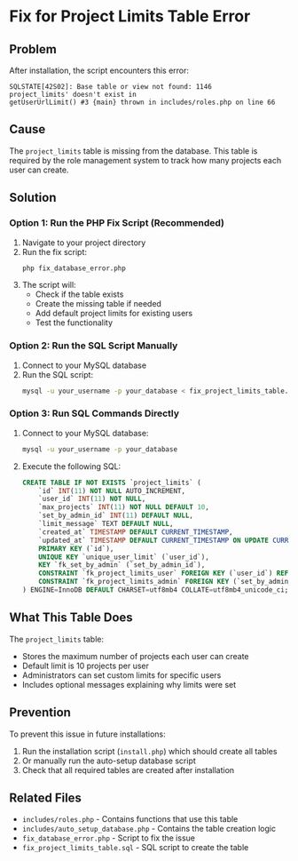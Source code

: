 # Fix for Project Limits Table Error

## Problem
After installation, the script encounters this error:
```
SQLSTATE[42S02]: Base table or view not found: 1146 
project_limits' doesn't exist in 
getUserUrlLimit() #3 {main} thrown in includes/roles.php on line 66
```

## Cause
The `project_limits` table is missing from the database. This table is required by the role management system to track how many projects each user can create.

## Solution

### Option 1: Run the PHP Fix Script (Recommended)
1. Navigate to your project directory
2. Run the fix script:
   ```bash
   php fix_database_error.php
   ```
3. The script will:
   - Check if the table exists
   - Create the missing table if needed
   - Add default project limits for existing users
   - Test the functionality

### Option 2: Run the SQL Script Manually
1. Connect to your MySQL database
2. Run the SQL script:
   ```bash
   mysql -u your_username -p your_database < fix_project_limits_table.sql
   ```

### Option 3: Run SQL Commands Directly
1. Connect to your MySQL database:
   ```bash
   mysql -u your_username -p your_database
   ```
2. Execute the following SQL:
   ```sql
   CREATE TABLE IF NOT EXISTS `project_limits` (
       `id` INT(11) NOT NULL AUTO_INCREMENT,
       `user_id` INT(11) NOT NULL,
       `max_projects` INT(11) NOT NULL DEFAULT 10,
       `set_by_admin_id` INT(11) DEFAULT NULL,
       `limit_message` TEXT DEFAULT NULL,
       `created_at` TIMESTAMP DEFAULT CURRENT_TIMESTAMP,
       `updated_at` TIMESTAMP DEFAULT CURRENT_TIMESTAMP ON UPDATE CURRENT_TIMESTAMP,
       PRIMARY KEY (`id`),
       UNIQUE KEY `unique_user_limit` (`user_id`),
       KEY `fk_set_by_admin` (`set_by_admin_id`),
       CONSTRAINT `fk_project_limits_user` FOREIGN KEY (`user_id`) REFERENCES `users` (`id`) ON DELETE CASCADE,
       CONSTRAINT `fk_project_limits_admin` FOREIGN KEY (`set_by_admin_id`) REFERENCES `users` (`id`) ON DELETE SET NULL
   ) ENGINE=InnoDB DEFAULT CHARSET=utf8mb4 COLLATE=utf8mb4_unicode_ci;
   ```

## What This Table Does
The `project_limits` table:
- Stores the maximum number of projects each user can create
- Default limit is 10 projects per user
- Administrators can set custom limits for specific users
- Includes optional messages explaining why limits were set

## Prevention
To prevent this issue in future installations:
1. Run the installation script (`install.php`) which should create all tables
2. Or manually run the auto-setup database script
3. Check that all required tables are created after installation

## Related Files
- `includes/roles.php` - Contains functions that use this table
- `includes/auto_setup_database.php` - Contains the table creation logic
- `fix_database_error.php` - Script to fix the issue
- `fix_project_limits_table.sql` - SQL script to create the table
